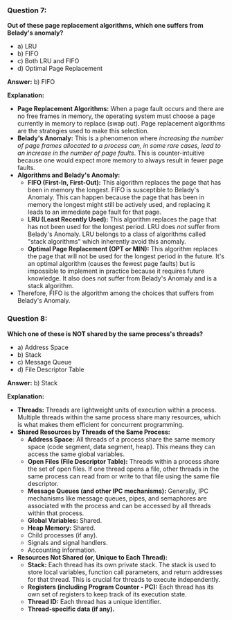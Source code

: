 ### Question 7:

**Out of these page replacement algorithms, which one suffers from Belady's anomaly?**
*   a) LRU
*   b) FIFO
*   c) Both LRU and FIFO
*   d) Optimal Page Replacement

**Answer:** b) FIFO

**Explanation:**

*   **Page Replacement Algorithms:** When a page fault occurs and there are no free frames in memory, the operating system must choose a page currently in memory to replace (swap out). Page replacement algorithms are the strategies used to make this selection.
*   **Belady's Anomaly:** This is a phenomenon where *increasing the number of page frames allocated to a process can, in some rare cases, lead to an increase in the number of page faults*. This is counter-intuitive because one would expect more memory to always result in fewer page faults.
*   **Algorithms and Belady's Anomaly:**
    *   **FIFO (First-In, First-Out):** This algorithm replaces the page that has been in memory the longest. FIFO is susceptible to Belady's Anomaly. This can happen because the page that has been in memory the longest might still be actively used, and replacing it leads to an immediate page fault for that page.
    *   **LRU (Least Recently Used):** This algorithm replaces the page that has not been used for the longest period. LRU does *not* suffer from Belady's Anomaly. LRU belongs to a class of algorithms called "stack algorithms" which inherently avoid this anomaly.
    *   **Optimal Page Replacement (OPT or MIN):** This algorithm replaces the page that will not be used for the longest period in the future. It's an optimal algorithm (causes the fewest page faults) but is impossible to implement in practice because it requires future knowledge. It also does not suffer from Belady's Anomaly and is a stack algorithm.
*   Therefore, FIFO is the algorithm among the choices that suffers from Belady's Anomaly.

### Question 8:

**Which one of these is NOT shared by the same process's threads?**
*   a) Address Space
*   b) Stack
*   c) Message Queue
*   d) File Descriptor Table

**Answer:** b) Stack

**Explanation:**

*   **Threads:** Threads are lightweight units of execution within a process. Multiple threads within the same process share many resources, which is what makes them efficient for concurrent programming.
*   **Shared Resources by Threads of the Same Process:**
    *   **Address Space:** All threads of a process share the same memory space (code segment, data segment, heap). This means they can access the same global variables.
    *   **Open Files (File Descriptor Table):** Threads within a process share the set of open files. If one thread opens a file, other threads in the same process can read from or write to that file using the same file descriptor.
    *   **Message Queues (and other IPC mechanisms):** Generally, IPC mechanisms like message queues, pipes, and semaphores are associated with the process and can be accessed by all threads within that process.
    *   **Global Variables:** Shared.
    *   **Heap Memory:** Shared.
    *   Child processes (if any).
    *   Signals and signal handlers.
    *   Accounting information.
*   **Resources Not Shared (or, Unique to Each Thread):**
    *   **Stack:** Each thread has its own private stack. The stack is used to store local variables, function call parameters, and return addresses for that thread. This is crucial for threads to execute independently.
    *   **Registers (including Program Counter - PC):** Each thread has its own set of registers to keep track of its execution state.
    *   **Thread ID:** Each thread has a unique identifier.
    *   **Thread-specific data (if any).**